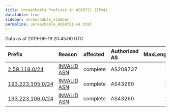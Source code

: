 ```yaml
---
title: Unreachable Prefixes in AS60721 (IPv4)
datatable: true
sidebar: unreachable_sidebar
permalink: unreachable_AS60721-v4.html
---
```


Data as of 2019-06-19 20:45:00 UTC


<div class="datatable-begin"></div>

| Prefix                                                     | Reason                                                                                                  | affected   | Authorized AS   |   MaxLength | Anchor                                         |   unreachable /24s |
|:-----------------------------------------------------------|:--------------------------------------------------------------------------------------------------------|:-----------|:----------------|------------:|:-----------------------------------------------|-------------------:|
| [2.59.118.0/24](https://stat.ripe.net/2.59.118.0/24)       | [INVALID ASN](https://rpki-validator.ripe.net/announcement-preview?asn=AS60721&prefix=2.59.118.0/24)    | complete   | AS209737        |          24 | [RIPE](unreachable_RIPE_NCC_RPKI_Root-v4.html) |                  1 |
| [193.223.105.0/24](https://stat.ripe.net/193.223.105.0/24) | [INVALID ASN](https://rpki-validator.ripe.net/announcement-preview?asn=AS60721&prefix=193.223.105.0/24) | complete   | AS43260         |          24 | [RIPE](unreachable_RIPE_NCC_RPKI_Root-v4.html) |                  1 |
| [193.223.106.0/24](https://stat.ripe.net/193.223.106.0/24) | [INVALID ASN](https://rpki-validator.ripe.net/announcement-preview?asn=AS60721&prefix=193.223.106.0/24) | complete   | AS43260         |          24 | [RIPE](unreachable_RIPE_NCC_RPKI_Root-v4.html) |                  1 |

<div class="datatable-end"></div>